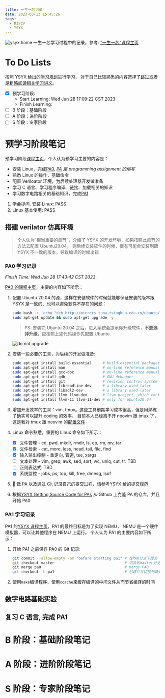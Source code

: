 ```yaml
---
title: 一生一芯记录
date: 2023-03-13 15:45:26
tags:
  - RISCV
  - YSYX
---
```


![ysyx home](https://s2.loli.net/2023/03/13/UyC3hr8zgHu4jLS.png)
一生一芯学习过程中的记录，参考: ["一生一芯"课程主页](https://ysyx.oscc.cc/docs/)

<!--more-->

# To Do Lists

按照 YSYX 给出的[学习规划](https://ysyx.oscc.cc/docs/schedule-origin.html)进行学习，
对于自己比较熟悉的内容选择了<u>跳过</u>或者是<u>粗略阅读相关学习讲义</u>。

- [x] 预学习阶段:
  - Start Learning: Wed Jun 28 17:09:22 CST 2023
  - Finish Learning:
- [ ] B 阶段：基础阶段
- [ ] A 阶段：进阶阶段
- [ ] S 阶段：专家阶段

# 预学习阶段笔记

预学习阶段[课程主页](https://ysyx.oscc.cc/docs/prestudy/prestudy.html)，个人认为预学习主要的内容是：

- 安装 Linux，完成[PA0](https://ysyx.oscc.cc/docs/ics-pa/PA0.html), _[PA](https://ysyx.oscc.cc/docs/ics-pa/)
  是 programming assignment 的缩写_
- 熟悉 Linux 的操作、基础命令
- 配置 Veriloator 环境，为后续处理器开发做准备
- 学习 C 语言、学习程序编译、链接、加载相关的知识
- 学习数字电路相关的基础知识，完成[PA1](https://ysyx.oscc.cc/docs/ics-pa/PA1.html)

1. 学会提问, 安装 Linux: PASS
2. Linux 基本使用: PASS

## 搭建 verilator 仿真环境

> 个人认为“相当重要的章节”，介绍了 YSYX 的开发环境，如果按照此章节的方法去配置 Ubuntu20.04，
> 则后续安装软件的时候，很有可能会安装到跟 YSYX 不一致的版本，导致编译的时候出错

### PA0 学习记录

_Finish Time: Wed Jun 28 17:43:42 CST 2023_.

[PA0 的课程主页](https://ysyx.oscc.cc/docs/ics-pa/PA0.html)，主要的内容如下所示：

1. 配置 Ubuntu 20.04 的源，这样在安装软件的时候就能够保证安装的版本跟 YSYX 是一致的、也可以避免软件不存在的问题：

   ```bash
   sudo bash -c 'echo "deb http://mirrors.tuna.tsinghua.edu.cn/ubuntu/ jammy main restricted universe multiverse" > /etc/apt/sources.list'
   sudo apt-get update && sudo apt-get upgrade -y
   ```

   > PS: 安装完 Ubuntu 20.04 之后，进入系统会提示你升级软件，**不要选择升级**，应按照上述代码操作先配置 Ubuntu.

   ![do not upgrade](https://s2.loli.net/2023/06/28/lEVp8fSn2dsxYyz.png)

2. 安装一些必要的工具，为后续的开发做准备:
   ```bash
   sudo apt-get install build-essential     # build-essential packages, include binary utilities, gcc, make, and so on
   sudo apt-get install man                 # on-line reference manual
   sudo apt-get install gcc-doc             # on-line reference manual for gcc
   sudo apt-get install gdb                 # GNU debugger
   sudo apt-get install git                 # revision control system
   sudo apt-get install libreadline-dev     # a library used later
   sudo apt-get install libsdl2-dev         # a library used later
   sudo apt-get install llvm llvm-dev       # llvm project, which contains libraries used later
   sudo apt-get install llvm-11 llvm-11-dev # only for ubuntu20.04
   ```
3. 增加开发效率的工具：vim, tmux。这些工具前期学习成本很高，但是用熟练了确实可以提升 coding 的效率，
   目前本人已经离不开 neovim 跟 tmux 了，这是我对 tmux 跟 neovim 的[配置文件](https://github.com/timemeansalot/env_config)
4. Linux 命令熟悉，重要的 Linux 命令如下所示：
   - [x] 文件管理 - cd, pwd, mkdir, rmdir, ls, cp, rm, mv, tar
   - [x] 文件检索 - cat, more, less, head, tail, file, find
   - [x] 输入输出控制 - 重定向, 管道, tee, xargs
   - [ ] 文本处理 - vim, grep, awk, sed, sort, wc, uniq, cut, tr: TBD
   - [ ] 正则表达式: TBD
   - [x] 系统监控 - jobs, ps, top, kill, free, dmesg, lsof
5. 🌟 做 PA 以及通过 Git 记录自己的提交过程，请参考[YSYX 给的提交规范](https://ysyx.oscc.cc/docs/ics-pa/0.6.html)

6. 根据[YSYX Getting Source Code for PAs](https://ysyx.oscc.cc/docs/ics-pa/0.6.html#getting-source-code)
   从 Github 上克隆 PA 的仓库，并且开始 PA0

### PA1 学习记录

PA1 的[YSYX 课程主页](https://ysyx.oscc.cc/docs/ics-pa/PA1.html)，PA1 的最终目标是为了实现 NEMU，
NEMU 是一个硬件模拟器，可以让其他程序在 NEMU 上运行。
个人认为 PA1 的主要内容如下所示：

1. 开始 PA1 之前保存 PA0 的 Git 记录:
   ```bash
   git commit --allow-empty -am "before starting pa1" # 在PA0分支下提交
   git checkout master                                # 切换到master分支
   git merge pa0                                      # merge PA0
   git checkout -b pa1                                # 创建并且切换到新分支PA1
   ```
2. 使用`make`编译程序、使用`ccache`来缓存编译的中间文件从而节省编译的时间

## 数字电路基础实验

## 复习 C 语言, 完成 PA1

# B 阶段：基础阶段笔记

# A 阶段：进阶阶段笔记

# S 阶段：专家阶段笔记
